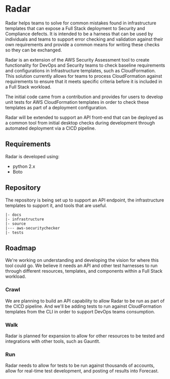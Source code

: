 # Radar

Radar helps teams to solve for common mistakes found in infrastructure templates that can expose a Full Stack deployment to Security and Compliance defects.  It is intended to be a harness that can be used by individuals and teams to support error checking and validation against their own requirements and provide a common means for writing these checks so they can be exchanged.

Radar is an extension of the AWS Security Assessment tool to create functionality for DevOps and Security teams to check baseline requirements and configurations in Infrastructure templates, such as CloudFormation. This solution currently allows for teams to process CloudFormation against requirements to ensure that it meets specific criteria before it is included in a Full Stack workload.

The initial code came from a contribution and provides for users to develop unit tests for AWS CloudFormation templates in order to check these templates as part of a deployment configuration.

Radar will be extended to support an API front-end that can be deployed as a common tool from initial desktop checks during development through automated deployment via a CICD pipeline.

## Requirements 
Radar is developed using:
 - python 2.x
 - Boto

## Repository
The repository is being set up to support an API endpoint, the infrastructure templates to support it, and tools that are useful.
```
|- docs
|- infrastructure
|- source
|--- aws-securitychecker
|- tests
```

## Roadmap
We're working on understanding and developing the vision for where this tool could go.  We believe it needs an API and other test harnesses to run through different resources, templates, and components within a Full Stack workload.

### Crawl
We are planning to build an API capability to allow Radar to be run as part of the CICD pipeline.  And we'll be adding tests to run against CloudFormation templates from the CLI in order to support DevOps teams consumption.

### Walk 
Radar is planned for expansion to allow for other resources to be tested and integrations with other tools, such as Gauntlt.

### Run
Radar needs to allow for tests to be run against thousands of accounts, allow for real-time test development, and posting of results into Forecast.



